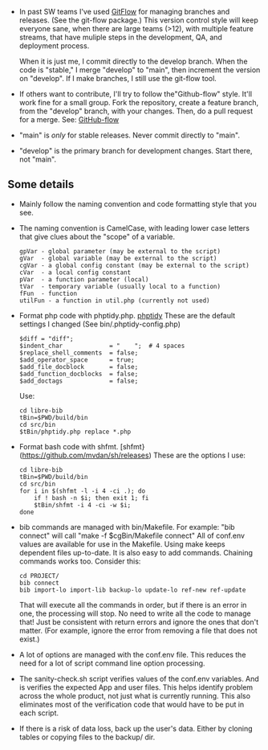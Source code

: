 
- In past SW teams I've used
  [GitFlow](https://datasift.github.io/gitflow/IntroducingGitFlow.html)
  for managing branches and releases. (See the git-flow package.) This
  version control style will keep everyone sane, when there are large
  teams (>12), with multiple feature streams, that have muliple steps
  in the development, QA, and deployment process.

  When it is just me, I commit directly to the develop branch. When
  the code is "stable," I merge "develop" to "main", then increment
  the version on "develop". If I make branches, I still use the
  git-flow tool.

- If others want to contribute, I'll try to follow the"Github-flow"
  style. It'll work fine for a small group. Fork the repository,
  create a feature branch, from the "develop" branch, with your
  changes. Then, do a pull request for a merge. See:
  [GitHub-flow](https://docs.github.com/en/get-started/quickstart/github-flow)

- "main" is *only* for stable releases. Never commit directly to "main".

- "develop" is the primary branch for development changes. Start there,
  not "main".

## Some details

- Mainly follow the naming convention and code formatting style that
  you see.

- The naming convention is CamelCase, with leading lower case letters
  that give clues about the "scope" of a variable.

  ```
  gpVar - global parameter (may be external to the script)
  gVar  - global variable (may be external to the script)
  cgVar - a global config constant (may be external to the script)
  cVar  - a local config constant
  pVar  - a function parameter (local)
  tVar  - temporary variable (usually local to a function)
  fFun  - function
  utilFun - a function in util.php (currently not used)
  ```

- Format php code with phptidy.php.
  [phptidy](https://github.com/cmrcx/phptidy) These are the default
  settings I changed (See bin/.phptidy-config.php)

  ```
  $diff = "diff";
  $indent_char             = "    ";  # 4 spaces
  $replace_shell_comments  = false;
  $add_operator_space      = true;
  $add_file_docblock       = false;
  $add_function_docblocks  = false;
  $add_doctags             = false;
  ```

  Use:

  ```
  cd libre-bib
  tBin=$PWD/build/bin
  cd src/bin
  $tBin/phptidy.php replace *.php
  ```

- Format bash code with
  shfmt. [shfmt}(https://github.com/mvdan/sh/releases) These are the
  options I use:

  ```
  cd libre-bib
  tBin=$PWD/build/bin
  cd src/bin
  for i in $(shfmt -l -i 4 -ci .); do
      if ! bash -n $i; then exit 1; fi
      $tBin/shfmt -i 4 -ci -w $i;
  done
  ```
  
- bib commands are managed with bin/Makefile. For example: "bib
  connect" will call "make -f $cgBin/Makefile connect" All of conf.env
  values are available for use in the Makefile.  Using make keeps
  dependent files up-to-date. It is also easy to add
  commands. Chaining commands works too. Consider this:

  ```
  cd PROJECT/
  bib connect
  bib import-lo import-lib backup-lo update-lo ref-new ref-update
  ```
  
  That will execute all the commands in order, but if there is an
  error in one, the processing will stop. No need to write all the
  code to manage that! Just be consistent with return errors and
  ignore the ones that don't matter. (For example, ignore the error
  from removing a file that does not exist.)

- A lot of options are managed with the conf.env file. This reduces
  the need for a lot of script command line option processing.

- The sanity-check.sh script verifies values of the conf.env
  variables.  And is verifies the expected App and user files. This
  helps identify problem across the whole product, not just what is
  currently running.  This also eliminates most of the verification
  code that would have to be put in each script.

- If there is a risk of data loss, back up the user's data. Either by
  cloning tables or copying files to the backup/ dir.

